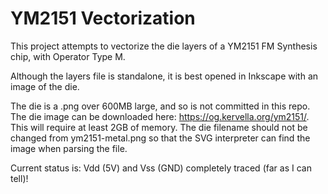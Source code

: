 # YM2151 Vectorization
This project attempts to vectorize the die layers of a YM2151 FM Synthesis chip, with Operator Type M.

Although the layers file is standalone, it is best opened in Inkscape with an image of the die.

The die is a .png over 600MB large, and so is not committed in this repo. The die image can be downloaded here: https://og.kervella.org/ym2151/. This will require at least 2GB of memory. The die filename should not be changed from ym2151-metal.png so that the SVG interpreter can find the image when parsing the file.

Current status is:
Vdd (5V) and Vss (GND) completely traced (far as I can tell)!
